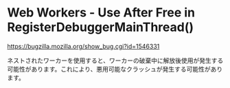 # Web Workers - Use After Free in RegisterDebuggerMainThread()

https://bugzilla.mozilla.org/show_bug.cgi?id=1546331

ネストされたワーカーを使用すると、ワーカーの破棄中に解放後使用が発生する可能性があります。これにより、悪用可能なクラッシュが発生する可能性があります。
